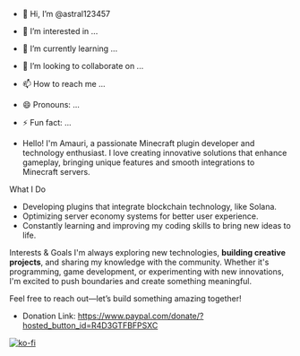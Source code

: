 - 👋 Hi, I’m @astral123457
- 👀 I’m interested in ...
- 🌱 I’m currently learning ...
- 💞️ I’m looking to collaborate on ...
- 📫 How to reach me ...
- 😄 Pronouns: ...
- ⚡ Fun fact: ...

- Hello! I'm Amauri, a passionate Minecraft plugin developer and technology enthusiast. I love creating innovative solutions that enhance gameplay, bringing unique features and smooth integrations to Minecraft servers.

What I Do
- Developing plugins that integrate blockchain technology, like Solana.
- Optimizing server economy systems for better user experience.
- Constantly learning and improving my coding skills to bring new ideas to life.

Interests & Goals
I'm always exploring new technologies, **building creative projects**, and sharing my knowledge with the community. Whether it's programming, game development, or experimenting with new innovations, I'm excited to push boundaries and create something meaningful.

Feel free to reach out—let’s build something amazing together!

- Donation Link:
https://www.paypal.com/donate/?hosted_button_id=R4D3GTFBFPSXC

<!---
astral123457/astral123457 is a ✨ special ✨ repository because its `README.md` (this file) appears on your GitHub profile.
You can click the Preview link to take a look at your changes.


--->
[![ko-fi](https://ko-fi.com/img/githubbutton_sm.svg)](https://ko-fi.com/H2H411P12P)

